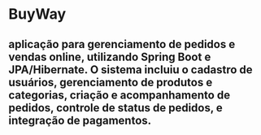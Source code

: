 # BuyWay

## aplicação para gerenciamento de pedidos e vendas online, utilizando Spring Boot e JPA/Hibernate. O sistema incluiu o cadastro de usuários, gerenciamento de produtos e categorias, criação e acompanhamento de pedidos, controle de status de pedidos, e integração de pagamentos.

